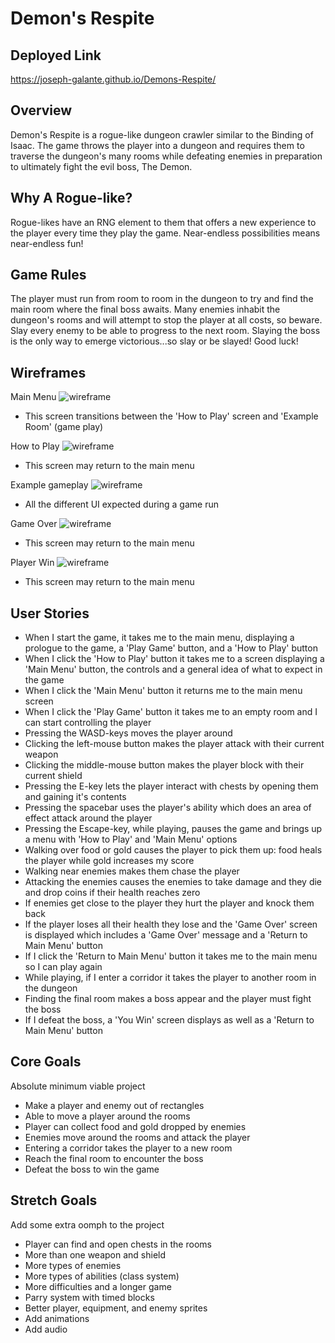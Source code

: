 # Demon's Respite

## Deployed Link
https://joseph-galante.github.io/Demons-Respite/

## Overview
Demon's Respite is a rogue-like dungeon crawler similar to the Binding of Isaac. The game throws the player into a dungeon and requires them to traverse the dungeon's many rooms while defeating enemies in preparation to ultimately fight the evil boss, The Demon.

## Why A Rogue-like?
Rogue-likes have an RNG element to them that offers a new experience to the player every time they play the game. Near-endless possibilities means near-endless fun!

## Game Rules
The player must run from room to room in the dungeon to try and find the main room where the final boss awaits. Many enemies inhabit the dungeon's rooms and will attempt to stop the player at all costs, so beware. Slay every enemy to be able to progress to the next room. Slaying the boss is the only way to emerge victorious...so slay or be slayed! Good luck!

## Wireframes
Main Menu
![wireframe](./assets/wireframes/start-screen.png)
- This screen transitions between the 'How to Play' screen and 'Example Room' (game play)

How to Play
![wireframe](./assets/wireframes/controls-screen.png)
- This screen may return to the main menu

Example gameplay
![wireframe](./assets/wireframes/example-game-screen.png)
- All the different UI expected during a game run

Game Over
![wireframe](./assets/wireframes/gameover-screen.png)
- This screen may return to the main menu

Player Win
![wireframe](./assets/wireframes/win-screen.png)
- This screen may return to the main menu


## User Stories
- When I start the game, it takes me to the main menu, displaying a prologue to the game, a 'Play Game' button, and a 'How to Play' button
- When I click the 'How to Play' button it takes me to a screen displaying a 'Main Menu' button, the controls and a general idea of what to expect in the game
- When I click the 'Main Menu' button it returns me to the main menu screen
- When I click the 'Play Game' button it takes me to an empty room and I can start controlling the player
- Pressing the WASD-keys moves the player around
- Clicking the left-mouse button makes the player attack with their current weapon
- Clicking the middle-mouse button makes the player block with their current shield
- Pressing the E-key lets the player interact with chests by opening them and gaining it's contents
- Pressing the spacebar uses the player's ability which does an area of effect attack around the player
- Pressing the Escape-key, while playing, pauses the game and brings up a menu with 'How to Play' and 'Main Menu' options
- Walking over food or gold causes the player to pick them up: food heals the player while gold increases my score
- Walking near enemies makes them chase the player
- Attacking the enemies causes the enemies to take damage and they die and drop coins if their health reaches zero
- If enemies get close to the player they hurt the player and knock them back
- If the player loses all their health they lose and the 'Game Over' screen is displayed which includes a 'Game Over' message and a 'Return to Main Menu' button
- If I click the 'Return to Main Menu' button it takes me to the main menu so I can play again
- While playing, if I enter a corridor it takes the player to another room in the dungeon
- Finding the final room makes a boss appear and the player must fight the boss
- If I defeat the boss, a 'You Win' screen displays as well as a 'Return to Main Menu' button

## Core Goals
Absolute minimum viable project
- Make a player and enemy out of rectangles
- Able to move a player around the rooms
- Player can collect food and gold dropped by enemies
- Enemies move around the rooms and attack the player
- Entering a corridor takes the player to a new room
- Reach the final room to encounter the boss
- Defeat the boss to win the game

## Stretch Goals
Add some extra oomph to the project
- Player can find and open chests in the rooms
- More than one weapon and shield
- More types of enemies
- More types of abilities (class system)
- More difficulties and a longer game
- Parry system with timed blocks
- Better player, equipment, and enemy sprites
- Add animations
- Add audio
